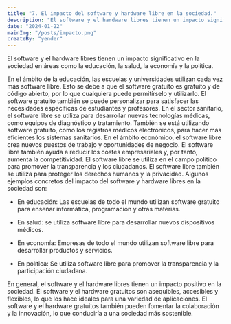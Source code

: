 ```yaml
---
title: "7. El impacto del software y hardware libre en la sociedad."
description: "El software y el hardware libres tienen un impacto significativo en la sociedad en áreas como la educación, la salud, la economía y la política."
date: "2024-01-22"
mainImg: "/posts/impacto.png"
createBy: "yender"
---
```


El software y el hardware libres tienen un impacto significativo en la sociedad en áreas como la educación, la salud, la economía y la política.

En el ámbito de la educación, las escuelas y universidades utilizan cada vez más software libre. Esto se debe a que el software gratuito es gratuito y de código abierto, por lo que cualquiera puede permitírselo y utilizarlo. El software gratuito también se puede personalizar para satisfacer las necesidades específicas de estudiantes y profesores. En el sector sanitario, el software libre se utiliza para desarrollar nuevas tecnologías médicas, como equipos de diagnóstico y tratamiento. También se está utilizando software gratuito, como los registros médicos electrónicos, para hacer más eficientes los sistemas sanitarios. En el ámbito económico, el software libre crea nuevos puestos de trabajo y oportunidades de negocio. El software libre también ayuda a reducir los costes empresariales y, por tanto, aumenta la competitividad. El software libre se utiliza en el campo político para promover la transparencia y los ciudadanos. El software libre también se utiliza para proteger los derechos humanos y la privacidad. Algunos ejemplos concretos del impacto del software y hardware libres en la sociedad son:

- En educación: Las escuelas de todo el mundo utilizan software gratuito para enseñar informática, programación y otras materias.

- En salud: se utiliza software libre para desarrollar nuevos dispositivos médicos.

- En economía: Empresas de todo el mundo utilizan software libre para desarrollar productos y servicios.

- En política: Se utiliza software libre para promover la transparencia y la participación ciudadana.

En general, el software y el hardware libres tienen un impacto positivo en la sociedad. El software y el hardware gratuitos son asequibles, accesibles y flexibles, lo que los hace ideales para una variedad de aplicaciones. El software y el hardware gratuitos también pueden fomentar la colaboración y la innovación, lo que conduciría a una sociedad más sostenible.
